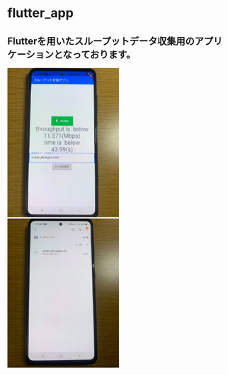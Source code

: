 # flutter_app
## Flutterを用いたスループットデータ収集用のアプリケーションとなっております。
<img src="https://github.com/sanoyuuto/sano_flutter/blob/master/screen1.jpg" width="50%" />

<img src="https://github.com/sanoyuuto/sano_flutter/blob/master/screen2.jpg" width="50%" />

